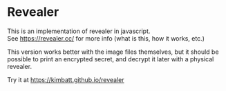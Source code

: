 # Revealer

This is an implementation of revealer in javascript.  
See https://revealer.cc/ for more info (what is this, how it works, etc.)  
  
This version works better with the image files themselves, but it should be possible to print an encrypted secret, and decrypt it later with a physical revealer.  
  
Try it at https://kimbatt.github.io/revealer
